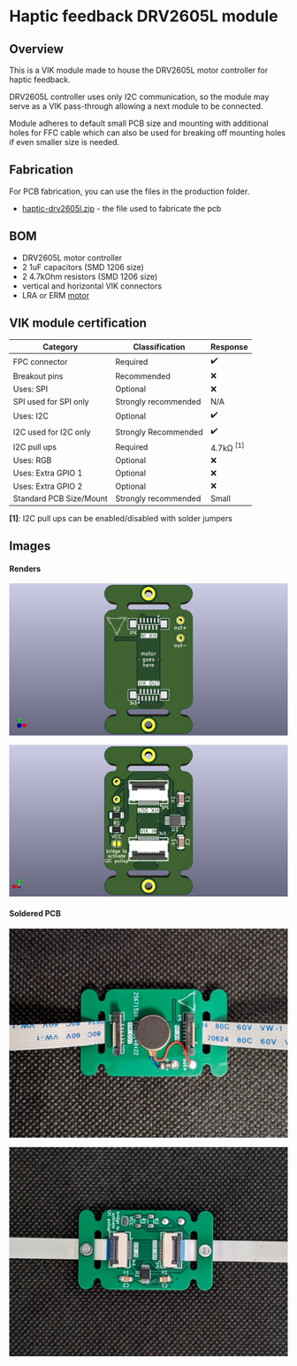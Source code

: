 # Haptic feedback DRV2605L module

## Overview

This is a VIK module made to house the DRV2605L motor controller for haptic feedback.

DRV2605L controller uses only I2C communication, so the module may serve as a VIK pass-through allowing a next module to be connected.

Module adheres to default small PCB size and mounting with additional holes for FFC cable which can also be used for breaking off mounting holes if even smaller size is needed.

## Fabrication

For PCB fabrication, you can use the files in the production folder.

- [haptic-drv2605l.zip](./production/haptic-drv2605l.zip) - the file used to fabricate the pcb

## BOM

- DRV2605L motor controller
- 2 1uF capacitors (SMD 1206 size)
- 2 4.7kOhm resistors (SMD 1206 size)
- vertical and horizontal VIK connectors
- LRA or ERM [motor](https://docs.qmk.fm/#/feature_haptic_feedback?id=known-supported-hardware)

## VIK module certification

| Category                | Classification       | Response             |
| ----------------------- | -------------------- | -------------------- |
| FPC connector           | Required             | :heavy_check_mark:   |
| Breakout pins           | Recommended          | :x:                  |
| Uses: SPI               | Optional             | :x:                  |
| SPI used for SPI only   | Strongly recommended | N/A                  |
| Uses: I2C               | Optional             | :heavy_check_mark:   |
| I2C used for I2C only   | Strongly Recommended | :heavy_check_mark:   |
| I2C pull ups            | Required             | 4.7kΩ <sup>[1]</sup> |
| Uses: RGB               | Optional             | :x:                  |
| Uses: Extra GPIO 1      | Optional             | :x:                  |
| Uses: Extra GPIO 2      | Optional             | :x:                  |
| Standard PCB Size/Mount | Strongly recommended | Small                |

**[1]**: I2C pull ups can be enabled/disabled with solder jumpers

## Images

#### Renders

![pcb front](images/haptic-drv2605l-module-front.png)

![pcb back](images/haptic-drv2605l-module-back.png)

#### Soldered PCB

![pcb front](images/haptic-drv2605l-module-front.jpg)

![pcb back](images/haptic-drv2605l-module-back.jpg)
